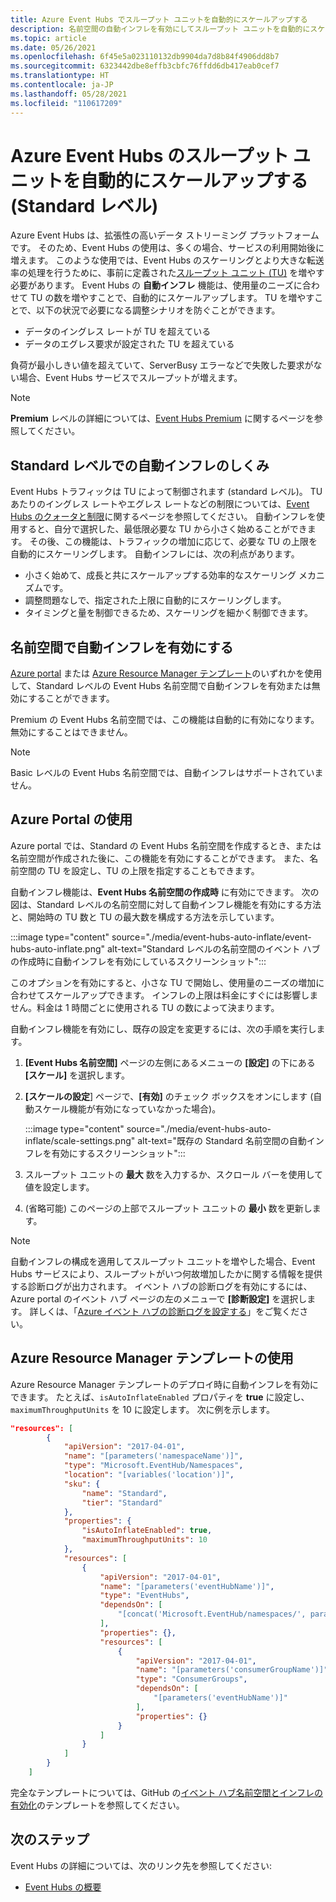 ```yaml
---
title: Azure Event Hubs でスループット ユニットを自動的にスケールアップする
description: 名前空間の自動インフレを有効にしてスループット ユニットを自動的にスケールアップします (Standard レベル)。
ms.topic: article
ms.date: 05/26/2021
ms.openlocfilehash: 6f45e5a023110132db9904da7d8b84f4906dd8b7
ms.sourcegitcommit: 6323442dbe8effb3cbfc76ffdd6db417eab0cef7
ms.translationtype: HT
ms.contentlocale: ja-JP
ms.lasthandoff: 05/28/2021
ms.locfileid: "110617209"
---
```

# <a name="automatically-scale-up-azure-event-hubs-throughput-units-standard-tier"></a>Azure Event Hubs のスループット ユニットを自動的にスケールアップする (Standard レベル) 
Azure Event Hubs は、拡張性の高いデータ ストリーミング プラットフォームです。 そのため、Event Hubs の使用は、多くの場合、サービスの利用開始後に増えます。 このような使用では、Event Hubs のスケーリングとより大きな転送率の処理を行うために、事前に定義された[スループット ユニット (TU)](event-hubs-scalability.md#throughput-units) を増やす必要があります。 Event Hubs の **自動インフレ** 機能は、使用量のニーズに合わせて TU の数を増やすことで、自動的にスケールアップします。 TU を増やすことで、以下の状況で必要になる調整シナリオを防ぐことができます。

* データのイングレス レートが TU を超えている 
* データのエグレス要求が設定された TU を超えている

負荷が最小しきい値を超えていて、ServerBusy エラーなどで失敗した要求がない場合、Event Hubs サービスでスループットが増えます。

> [!NOTE]
> **Premium** レベルの詳細については、[Event Hubs Premium](event-hubs-premium-overview.md) に関するページを参照してください。

## <a name="how-auto-inflate-works-in-standard-tier"></a>Standard レベルでの自動インフレのしくみ
Event Hubs トラフィックは TU によって制御されます (standard レベル)。 TU あたりのイングレス レートやエグレス レートなどの制限については、[Event Hubs のクォータと制限](event-hubs-quotas.md)に関するページを参照してください。 自動インフレを使用すると、自分で選択した、最低限必要な TU から小さく始めることができます。 その後、この機能は、トラフィックの増加に応じて、必要な TU の上限を自動的にスケーリングします。 自動インフレには、次の利点があります。

- 小さく始めて、成長と共にスケールアップする効率的なスケーリング メカニズムです。
- 調整問題なしで、指定された上限に自動的にスケーリングします。
- タイミングと量を制御できるため、スケーリングを細かく制御できます。

 ## <a name="enable-auto-inflate-on-a-namespace"></a>名前空間で自動インフレを有効にする
[Azure portal](https://portal.azure.com) または [Azure Resource Manager テンプレート](https://github.com/Azure/azure-quickstart-templates/tree/master/quickstarts/microsoft.eventhub/eventhubs-create-namespace-and-enable-inflate)のいずれかを使用して、Standard レベルの Event Hubs 名前空間で自動インフレを有効または無効にすることができます。

Premium の Event Hubs 名前空間では、この機能は自動的に有効になります。 無効にすることはできません。 

> [!NOTE]
> Basic レベルの Event Hubs 名前空間では、自動インフレはサポートされていません。

## <a name="use-azure-portal"></a>Azure Portal の使用
Azure portal では、Standard の Event Hubs 名前空間を作成するとき、または名前空間が作成された後に、この機能を有効にすることができます。 また、名前空間の TU を設定し、TU の上限を指定することもできます。 

自動インフレ機能は、**Event Hubs 名前空間の作成時** に有効にできます。 次の図は、Standard レベルの名前空間に対して自動インフレ機能を有効にする方法と、開始時の TU 数と TU の最大数を構成する方法を示しています。 

:::image type="content" source="./media/event-hubs-auto-inflate/event-hubs-auto-inflate.png" alt-text="Standard レベルの名前空間のイベント ハブの作成時に自動インフレを有効にしているスクリーンショット":::

このオプションを有効にすると、小さな TU で開始し、使用量のニーズの増加に合わせてスケールアップできます。 インフレの上限は料金にすぐには影響しません。料金は 1 時間ごとに使用される TU の数によって決まります。

自動インフレ機能を有効にし、既存の設定を変更するには、次の手順を実行します。

1. **[Event Hubs 名前空間]** ページの左側にあるメニューの **[設定]** の下にある **[スケール]** を選択します。
2. **[スケールの設定**] ページで、**[有効]** のチェック ボックスをオンにします (自動スケール機能が有効になっていなかった場合)。

    :::image type="content" source="./media/event-hubs-auto-inflate/scale-settings.png" alt-text="既存の Standard 名前空間の自動インフレを有効にするスクリーンショット":::
3. スループット ユニットの **最大** 数を入力するか、スクロール バーを使用して値を設定します。
4. (省略可能) このページの上部でスループット ユニットの **最小** 数を更新します。

> [!NOTE]
> 自動インフレの構成を適用してスループット ユニットを増やした場合、Event Hubs サービスにより、スループットがいつ何故増加したかに関する情報を提供する診断ログが出力されます。 イベント ハブの診断ログを有効にするには、Azure portal のイベント ハブ ページの左のメニューで **[診断設定]** を選択します。 詳しくは、「[Azure イベント ハブの診断ログを設定する](event-hubs-diagnostic-logs.md)」をご覧ください。


## <a name="use-an-azure-resource-manager-template"></a>Azure Resource Manager テンプレートの使用

Azure Resource Manager テンプレートのデプロイ時に自動インフレを有効にできます。 たとえば、`isAutoInflateEnabled` プロパティを **true** に設定し、`maximumThroughputUnits` を 10 に設定します。 次に例を示します。

```json
"resources": [
        {
            "apiVersion": "2017-04-01",
            "name": "[parameters('namespaceName')]",
            "type": "Microsoft.EventHub/Namespaces",
            "location": "[variables('location')]",
            "sku": {
                "name": "Standard",
                "tier": "Standard"
            },
            "properties": {
                "isAutoInflateEnabled": true,
                "maximumThroughputUnits": 10
            },
            "resources": [
                {
                    "apiVersion": "2017-04-01",
                    "name": "[parameters('eventHubName')]",
                    "type": "EventHubs",
                    "dependsOn": [
                        "[concat('Microsoft.EventHub/namespaces/', parameters('namespaceName'))]"
                    ],
                    "properties": {},
                    "resources": [
                        {
                            "apiVersion": "2017-04-01",
                            "name": "[parameters('consumerGroupName')]",
                            "type": "ConsumerGroups",
                            "dependsOn": [
                                "[parameters('eventHubName')]"
                            ],
                            "properties": {}
                        }
                    ]
                }
            ]
        }
    ]
```

完全なテンプレートについては、GitHub の[イベント ハブ名前空間とインフレの有効化](https://github.com/Azure/azure-quickstart-templates/tree/master/quickstarts/microsoft.eventhub/eventhubs-create-namespace-and-enable-inflate)のテンプレートを参照してください。


## <a name="next-steps"></a>次のステップ

Event Hubs の詳細については、次のリンク先を参照してください:

* [Event Hubs の概要](./event-hubs-about.md)
